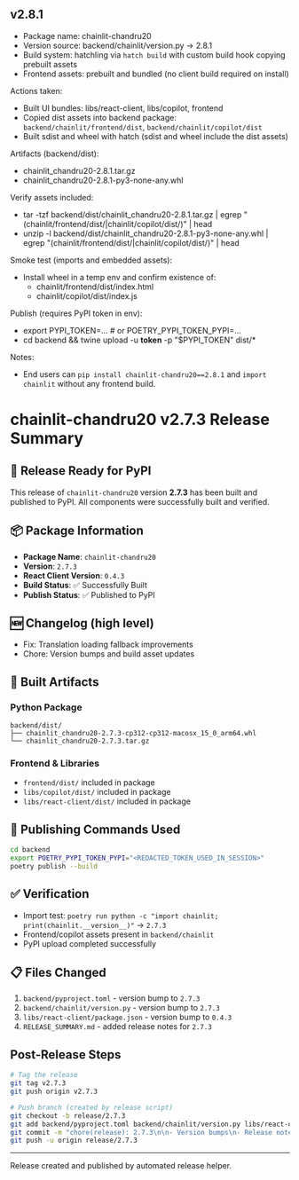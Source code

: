 ## v2.8.1

- Package name: chainlit-chandru20
- Version source: backend/chainlit/version.py -> 2.8.1
- Build system: hatchling via `hatch build` with custom build hook copying prebuilt assets
- Frontend assets: prebuilt and bundled (no client build required on install)

Actions taken:
- Built UI bundles: libs/react-client, libs/copilot, frontend
- Copied dist assets into backend package: `backend/chainlit/frontend/dist`, `backend/chainlit/copilot/dist`
- Built sdist and wheel with hatch (sdist and wheel include the dist assets)

Artifacts (backend/dist):
- chainlit_chandru20-2.8.1.tar.gz
- chainlit_chandru20-2.8.1-py3-none-any.whl

Verify assets included:
- tar -tzf backend/dist/chainlit_chandru20-2.8.1.tar.gz | egrep "(chainlit/frontend/dist/|chainlit/copilot/dist/)" | head
- unzip -l backend/dist/chainlit_chandru20-2.8.1-py3-none-any.whl | egrep "(chainlit/frontend/dist/|chainlit/copilot/dist/)" | head

Smoke test (imports and embedded assets):
- Install wheel in a temp env and confirm existence of:
	- chainlit/frontend/dist/index.html
	- chainlit/copilot/dist/index.js

Publish (requires PyPI token in env):
- export PYPI_TOKEN=...  # or POETRY_PYPI_TOKEN_PYPI=...
- cd backend && twine upload -u __token__ -p "$PYPI_TOKEN" dist/*

Notes:
- End users can `pip install chainlit-chandru20==2.8.1` and `import chainlit` without any frontend build.


# chainlit-chandru20 v2.7.3 Release Summary

## 🎉 Release Ready for PyPI

This release of `chainlit-chandru20` version **2.7.3** has been built and published to PyPI. All components were successfully built and verified.

## 📦 Package Information

- **Package Name**: `chainlit-chandru20`
- **Version**: `2.7.3`
- **React Client Version**: `0.4.3`
- **Build Status**: ✅ Successfully Built
- **Publish Status**: ✅ Published to PyPI

## 🆕 Changelog (high level)

- Fix: Translation loading fallback improvements
- Chore: Version bumps and build asset updates

## 📁 Built Artifacts

### Python Package
```
backend/dist/
├── chainlit_chandru20-2.7.3-cp312-cp312-macosx_15_0_arm64.whl
└── chainlit_chandru20-2.7.3.tar.gz
```

### Frontend & Libraries
- `frontend/dist/` included in package
- `libs/copilot/dist/` included in package
- `libs/react-client/dist/` included in package

## 🚀 Publishing Commands Used

```bash
cd backend
export POETRY_PYPI_TOKEN_PYPI="<REDACTED_TOKEN_USED_IN_SESSION>"
poetry publish --build
```

## ✅ Verification

- Import test: `poetry run python -c "import chainlit; print(chainlit.__version__)"` -> `2.7.3`
- Frontend/copilot assets present in `backend/chainlit`
- PyPI upload completed successfully

## 📋 Files Changed

1. `backend/pyproject.toml` - version bump to `2.7.3`
2. `backend/chainlit/version.py` - version bump to `2.7.3`
3. `libs/react-client/package.json` - version bump to `0.4.3`
4. `RELEASE_SUMMARY.md` - added release notes for `2.7.3`

## Post-Release Steps

```bash
# Tag the release
git tag v2.7.3
git push origin v2.7.3

# Push branch (created by release script)
git checkout -b release/2.7.3
git add backend/pyproject.toml backend/chainlit/version.py libs/react-client/package.json RELEASE_SUMMARY.md
git commit -m "chore(release): 2.7.3\n\n- Version bumps\n- Release notes"
git push -u origin release/2.7.3
```

---

Release created and published by automated release helper.

